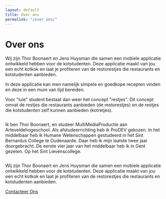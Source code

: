 ```yaml
---
layout: default
title: Over ons
permalink: "/over_ons/"
---
```

<div class="grid__row">
<div class="grid__column grid__column-bp1-12 grid__column-bp2-12 grid__column-bp3-12 grid__column-bp4-12 grid__column-bp5-12">
<h1 class="header">Over ons</h1>
</div>
</div>

<div class="grid__row">
<div class="grid__column grid__column-bp1-12 grid__column-bp2-12 grid__column-bp3-12 grid__column-bp4-12 grid__column-bp5-12">
    <p>
        Wij zijn Thor Boonaert en Jens Huysman die samen een mobiele applicatie ontwikkeld hebben
        voor de kotstudenten. Deze applicatie maakt van jou een echt kotkok en laat je profiteren van
        de restorestjes die restaurants en kotstudenten aanbieden.
    </p>
    <p>
        In deze applicatie kan men namelijk simpele en goedkope recepten vinden en deze in een mum van tijd
        bereiden.
    </p>
    <p>
        Voor "luie" student bestaat dan weer het concept "restjes". Dit concept omvat de restjes die restaurants aanbieden
        (de restorestjes) en de restjes die kotstudenten zelf kunnen aanbieden (kotretjes).
    </p>
</div>
</div>

<div class="grid__row">
<div class="grid__column grid__column-bp1-12 grid__column-bp2-12 grid__column-bp3-12 grid__column-bp4-12 grid__column-bp5-12">
    <img src="{{ '../../images/thor-profiel.jpeg' | relative_url }}" alt="" class="img-over-ons">
    <p class="p-over-ons">Ik ben Thor Boonaert, en studeer MultiMediaProductie aan Arteveldehogeschool. 
    Als afstudeerrichting heb ik ProDEV gekozen. In het middelbaar heb ik Humane Wetenschappen gestudeerd in het Sint Bernardus College te Oudenaarde. 
    Daar heb ik mijn laatste twee jaar doorgebracht. De eerste vier jaar van het middelbaar heb ik in Gent gezeten. 
    Op het Sint Lievenscollege.
    </p>
</div>
</div>

<div class="grid__row">
<div class="grid__column grid__column-bp1-12 grid__column-bp2-12 grid__column-bp3-12 grid__column-bp4-12 grid__column-bp5-12">
    <img src="{{ '../../images/jens-profiel.jpeg' | relative_url }}" alt="" class="img-over-ons">
    <p class="p-over-ons">Wij zijn Thor Boonaert en Jens Huysman die samen een mobiele applicatie ontwikkeld hebben
       voor de kotstudenten. Deze applicatie maakt van jou een echt kotkok en laat je profiteren van
       de restorestjes die restaurants en kotstudenten aanbieden.
    </p>
</div>
</div>

<div class="grid__row">
<div class="grid__column grid__column-bp1-12 grid__column-bp2-12 grid__column-bp3-12 grid__column-bp4-12 grid__column-bp5-12">
  <a href="{{site.baseurl}}/over_ons/contact/" class="button-form button-form2">Contacteer Ons</a>
</div>
</div>

<!--<input type="button" value="Contacteer Ons" class="button-form" href="{{site.baseurl}}/over_ons/contact/">-->

